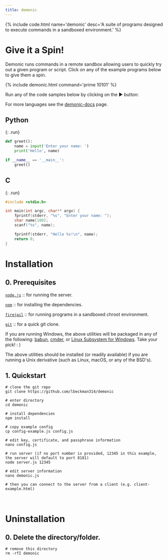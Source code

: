 ```yaml
---
title: demonic
---
```


<script src="/assets/js/demonic-docs.bundle.js"></script>
<script>
    DemonicDocs.run({
        mode: 'jekyll',
        run: false,
        url: 'wss://demonic.liambeckman.com',
    });
</script>

{% include code.html name='demonic' desc='A suite of programs designed to execute commands in a sandboxed environment.' %}

# Give it a Spin!

Demonic runs commands in a remote sandbox allowing users to quickly try out a given program or script. Click on any of the example programs below to give them a spin.

{% include demonic.html command='prime 10101' %}

Run any of the code samples below by clicking on the ▶ button:

For more languages see the [demonic-docs](docs) page.

## Python

{: .run}
```python
def greet():
    name = input('Enter your name: ')
    print('Hello', name)

if __name__ == '__main__':
    greet()
```

## C

{: .run}
```c
#include <stdio.h>

int main(int argc, char** argv) {
    fprintf(stderr, "%s", "Enter your name: ");
    char name[100];
    scanf("%s", name);

    fprintf(stderr, "Hello %s!\n", name);
    return 0;
}
```

# Installation

<h2>0. Prerequisites</h2>

[`node.js`](https://nodejs.org/en/) :: for running the server.

[`npm`](https://www.npmjs.com/) :: for installing the dependencies.

[`firejail`](https://firejail.wordpress.com/) :: for running programs in a sandboxed chroot environment.

[`git`](https://git-scm.com/) :: for a quick git clone.

If you are running Windows, the above utilities will be packaged in any of the following: [babun](https://babun.github.io/), [cmder](http://cmder.net/), or [Linux Subsystem for Windows](https://docs.microsoft.com/en-us/windows/wsl/install-win10). Take your pick! : )

The above utilities should be installed (or readily available) if you are running a Unix derivative (such as Linux, macOS, or any of the BSD's).

<h2>1. Quickstart</h2>

```shell
# clone the git repo
git clone https://github.com/lbeckman314/demonic

# enter directory
cd demonic

# install dependencies
npm install

# copy example config
cp config-example.js config.js

# edit key, certificate, and passphrase information
nano config.js

# run server (if no port number is provided, 12345 in this example, the server will default to port 8181)
node server.js 12345

# edit server information
nano demonic.js

# then you can connect to the server from a client (e.g. client-example.html)
```

<br />

# Uninstallation

<h2>0. Delete the directory/folder.</h2>

```shell
# remove this directory
rm -rfI demonic
```

